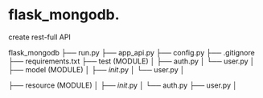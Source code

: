 # flask_mongodb.
create rest-full API



flask_mongodb
├── run.py
├── app_api.py
├── config.py
├── .gitignore
├── requirements.txt
├── test (MODULE)
│   ├── auth.py
│   └── user.py
│
├── model (MODULE)
│   ├── _init_.py
│   └── user.py
│

├── resource (MODULE)
│   ├── _init_.py
│   └── auth.py
    ├── user.py
│

